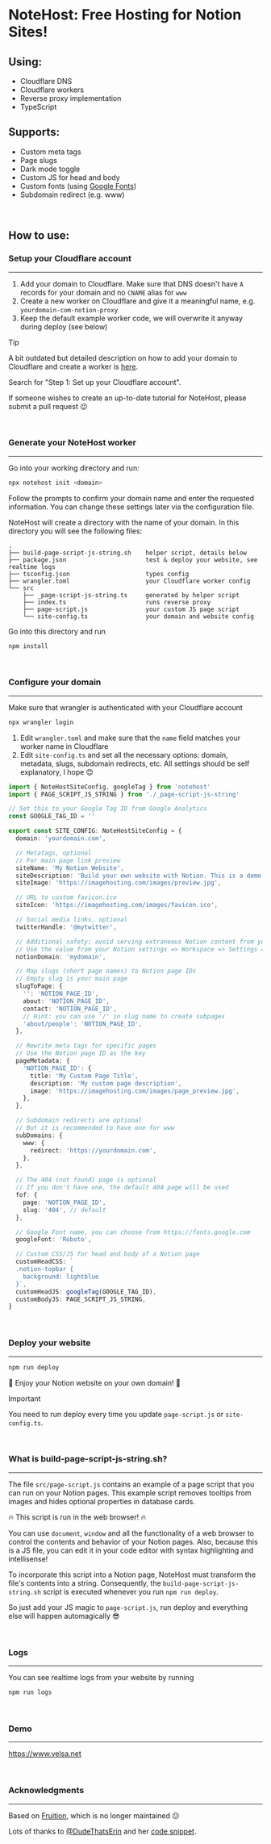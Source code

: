 # NoteHost: Free Hosting for Notion Sites!

## Using:

- Cloudflare DNS
- Cloudflare workers
- Reverse proxy implementation
- TypeScript

## Supports:

- Custom meta tags
- Page slugs
- Dark mode toggle
- Custom JS for head and body
- Custom fonts (using [Google Fonts](https://fonts.google.com/))
- Subdomain redirect (e.g. www)

<br/>

## How to use:

### Setup your Cloudflare account

---

1. Add your domain to Cloudflare. Make sure that DNS doesn't have `A` records for your domain and no `CNAME` alias for `www`
2. Create a new worker on Cloudflare and give it a meaningful name, e.g. `yourdomain-com-notion-proxy`
3. Keep the default example worker code, we will overwrite it anyway during deploy (see below)

> [!TIP]
> A bit outdated but detailed description on how to add your domain to Cloudflare and create a worker is [here](https://stephenou.notion.site/stephenou/Fruition-Free-Open-Source-Toolkit-for-Building-Websites-with-Notion-771ef38657244c27b9389734a9cbff44).
>
> Search for "Step 1: Set up your Cloudflare account".
>
> If someone wishes to create an up-to-date tutorial for NoteHost, please submit a pull request 😉

<br/>

### Generate your NoteHost worker

---

Go into your working directory and run:

```sh
npx notehost init <domain>
```

Follow the prompts to confirm your domain name and enter the requested information. You can change these settings later via the configuration file.

NoteHost will create a directory with the name of your domain. In this directory you will see the following files:

```
.
├── build-page-script-js-string.sh    helper script, details below
├── package.json                      test & deploy your website, see realtime logs
├── tsconfig.json                     types config
├── wrangler.toml                     your Cloudflare worker config
└── src
    ├── _page-script-js-string.ts     generated by helper script
    ├── index.ts                      runs reverse proxy
    ├── page-script.js                your custom JS page script
    └── site-config.ts                your domain and website config
```

Go into this directory and run

```sh
npm install
```

<br/>

### Configure your domain

---

Make sure that wrangler is authenticated with your Cloudflare account

```sh
npx wrangler login
```

1. Edit `wrangler.toml` and make sure that the `name` field matches your worker name in Cloudflare
2. Edit `site-config.ts` and set all the necessary options: domain, metadata, slugs, subdomain redirects, etc. All settings should be self explanatory, I hope 😊

```ts filename="src/site-config.ts"
import { NoteHostSiteConfig, googleTag } from 'notehost'
import { PAGE_SCRIPT_JS_STRING } from './_page-script-js-string'

// Set this to your Google Tag ID from Google Analytics
const GOOGLE_TAG_ID = ''

export const SITE_CONFIG: NoteHostSiteConfig = {
  domain: 'yourdomain.com',

  // Metatags, optional
  // For main page link preview
  siteName: 'My Notion Website',
  siteDescription: 'Build your own website with Notion. This is a demo site.',
  siteImage: 'https://imagehosting.com/images/preview.jpg',

  // URL to custom favicon.ico
  siteIcon: 'https://imagehosting.com/images/favicon.ico',

  // Social media links, optional
  twitterHandle: '@mytwitter',

  // Additional safety: avoid serving extraneous Notion content from your website
  // Use the value from your Notion settings => Workspace => Settings => Domain
  notionDomain: 'mydomain',

  // Map slugs (short page names) to Notion page IDs
  // Empty slug is your main page
  slugToPage: {
    '': 'NOTION_PAGE_ID',
    about: 'NOTION_PAGE_ID',
    contact: 'NOTION_PAGE_ID',
    // Hint: you can use '/' in slug name to create subpages
    'about/people': 'NOTION_PAGE_ID',
  },

  // Rewrite meta tags for specific pages
  // Use the Notion page ID as the key
  pageMetadata: {
    'NOTION_PAGE_ID': {
      title: 'My Custom Page Title',
      description: 'My custom page description',
      image: 'https://imagehosting.com/images/page_preview.jpg',
    },
  },

  // Subdomain redirects are optional
  // But it is recommended to have one for www
  subDomains: {
    www: {
      redirect: 'https://yourdomain.com',
    },
  },

  // The 404 (not found) page is optional
  // If you don't have one, the default 404 page will be used
  fof: {
    page: 'NOTION_PAGE_ID',
    slug: '404', // default
  },

  // Google Font name, you can choose from https://fonts.google.com
  googleFont: 'Roboto',

  // Custom CSS/JS for head and body of a Notion page
  customHeadCSS: `
  .notion-topbar {
    background: lightblue
  }`,
  customHeadJS: googleTag(GOOGLE_TAG_ID),
  customBodyJS: PAGE_SCRIPT_JS_STRING,
}
```

<br/>

### Deploy your website

---

```sh
npm run deploy
```

🎉 Enjoy your Notion website on your own domain! 🎉

> [!IMPORTANT]
> You need to run deploy every time you update `page-script.js` or `site-config.ts`.

<br/>

### What is build-page-script-js-string.sh?

---

The file `src/page-script.js` contains an example of a page script that you can run on your Notion pages.
This example script removes tooltips from images and hides optional properties in database cards.

🔥 This script is run in the web browser! 🔥

You can use `document`, `window` and all the functionality of a web browser to control the contents and behavior of your Notion pages.
Also, because this is a JS file, you can edit it in your code editor with syntax highlighting and intellisense!

To incorporate this script into a Notion page, NoteHost must transform the file's contents into a string. Consequently, the `build-page-script-js-string.sh` script is executed whenever you run `npm run deploy`.

So just add your JS magic to `page-script.js`, run deploy and everything else will happen automagically 😎

<br/>

### Logs

---

You can see realtime logs from your website by running

```sh
npm run logs
```

<br/>

### Demo

---

https://www.velsa.net

<br/>

### Acknowledgments

---

Based on [Fruition](https://fruitionsite.com), which is no longer maintained 😕

Lots of thanks to [@DudeThatsErin](https://github.com/DudeThatsErin) and her [code snippet](https://github.com/stephenou/fruitionsite/issues/258#issue-1929516345).
